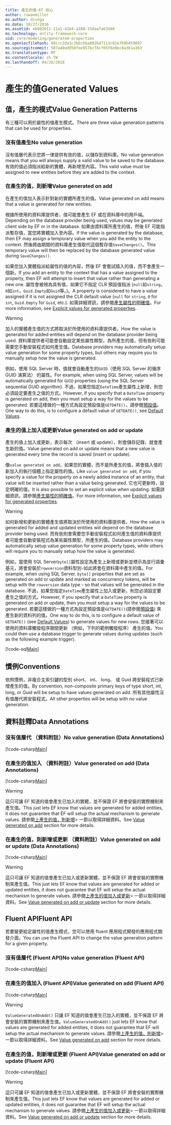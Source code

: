 ```yaml
---
title: 產生的值-EF 核心
author: rowanmiller
ms.author: divega
ms.date: 10/27/2016
ms.assetid: eb082011-11a1-41b4-a108-15daafa03e80
ms.technology: entity-framework-core
uid: core/modeling/generated-properties
ms.openlocfilehash: 88ccc2da3c2b6cbba8920d7113c82e769b459897
ms.sourcegitcommit: 507a40ed050fee957bcf8cf05f6e0ec8a3b1a363
ms.translationtype: MT
ms.contentlocale: zh-TW
ms.lasthandoff: 04/26/2018
---
```

# <a name="generated-values"></a><span data-ttu-id="fc972-102">產生的值</span><span class="sxs-lookup"><span data-stu-id="fc972-102">Generated Values</span></span>

## <a name="value-generation-patterns"></a><span data-ttu-id="fc972-103">值，產生的模式</span><span class="sxs-lookup"><span data-stu-id="fc972-103">Value Generation Patterns</span></span>

<span data-ttu-id="fc972-104">有三種可以用於屬性的值產生模式。</span><span class="sxs-lookup"><span data-stu-id="fc972-104">There are three value generation patterns that can be used for properties.</span></span>

### <a name="no-value-generation"></a><span data-ttu-id="fc972-105">沒有值產生</span><span class="sxs-lookup"><span data-stu-id="fc972-105">No value generation</span></span>

<span data-ttu-id="fc972-106">沒有值層代表示您將一律提供有效的值，以儲存到資料庫。</span><span class="sxs-lookup"><span data-stu-id="fc972-106">No value generation means that you will always supply a valid value to be saved to the database.</span></span> <span data-ttu-id="fc972-107">有效的值必須指派給新的實體，再新增至內容。</span><span class="sxs-lookup"><span data-stu-id="fc972-107">This valid value must be assigned to new entities before they are added to the context.</span></span>

### <a name="value-generated-on-add"></a><span data-ttu-id="fc972-108">在產生的值，則新增</span><span class="sxs-lookup"><span data-stu-id="fc972-108">Value generated on add</span></span>

<span data-ttu-id="fc972-109">在產生的值加入表示針對新的實體所產生的值。</span><span class="sxs-lookup"><span data-stu-id="fc972-109">Value generated on add means that a value is generated for new entities.</span></span>

<span data-ttu-id="fc972-110">根據所使用的資料庫提供者，值可能會產生 EF 或在資料庫中的用戶端。</span><span class="sxs-lookup"><span data-stu-id="fc972-110">Depending on the database provider being used, values may be generated client side by EF or in the database.</span></span> <span data-ttu-id="fc972-111">如果由資料庫所產生的值，然後 EF 可能指派暫存值，當您將實體加入至內容。</span><span class="sxs-lookup"><span data-stu-id="fc972-111">If the value is generated by the database, then EF may assign a temporary value when you add the entity to the context.</span></span> <span data-ttu-id="fc972-112">然後將由期間的資料庫產生值取代這個暫存值`SaveChanges()`。</span><span class="sxs-lookup"><span data-stu-id="fc972-112">This temporary value will then be replaced by the database generated value during `SaveChanges()`.</span></span>

<span data-ttu-id="fc972-113">如果您加入實體指派給屬性的值的內容，然後 EF 會嘗試插入的值，而不會產生一個新。</span><span class="sxs-lookup"><span data-stu-id="fc972-113">If you add an entity to the context that has a value assigned to the property, then EF will attempt to insert that value rather than generating a new one.</span></span> <span data-ttu-id="fc972-114">屬性會被視為具有值，如果它不指定 CLR 預設值指派 (`null`如`string`，`0`如`int`，`Guid.Empty`如`Guid`等。)。</span><span class="sxs-lookup"><span data-stu-id="fc972-114">A property is considered to have a value assigned if it is not assigned the CLR default value (`null` for `string`, `0` for `int`, `Guid.Empty` for `Guid`, etc.).</span></span> <span data-ttu-id="fc972-115">如需詳細資訊，請參閱[產生屬性的明確值](../saving/explicit-values-generated-properties.md)。</span><span class="sxs-lookup"><span data-stu-id="fc972-115">For more information, see [Explicit values for generated properties](../saving/explicit-values-generated-properties.md).</span></span>

> [!WARNING]  
> <span data-ttu-id="fc972-116">加入的實體產生值的方式將取決於所使用的資料庫提供者。</span><span class="sxs-lookup"><span data-stu-id="fc972-116">How the value is generated for added entities will depend on the database provider being used.</span></span> <span data-ttu-id="fc972-117">資料庫提供者可能會自動設定某些屬性類型，為所產生的值，但有些則可能需要您手動安裝程式如何產生值。</span><span class="sxs-lookup"><span data-stu-id="fc972-117">Database providers may automatically setup value generation for some property types, but others may require you to manually setup how the value is generated.</span></span>
>
> <span data-ttu-id="fc972-118">例如，使用 SQL Server 時，值就會自動產生的`GUID`（使用 SQL Server 的循序 GUID 演算法） 的屬性。</span><span class="sxs-lookup"><span data-stu-id="fc972-118">For example, when using SQL Server, values will be automatically generated for `GUID` properties (using the SQL Server sequential GUID algorithm).</span></span> <span data-ttu-id="fc972-119">不過，如果您指定`DateTime`產生屬性上新增，則您必須設定要產生之值的方式。</span><span class="sxs-lookup"><span data-stu-id="fc972-119">However, if you specify that a `DateTime` property is generated on add, then you must setup a way for the values to be generated.</span></span> <span data-ttu-id="fc972-120">若要這樣做的一種方式為設定預設值是`GETDATE()`，請參閱[預設值](relational/default-values.md)。</span><span class="sxs-lookup"><span data-stu-id="fc972-120">One way to do this, is to configure a default value of `GETDATE()`, see [Default Values](relational/default-values.md).</span></span>

### <a name="value-generated-on-add-or-update"></a><span data-ttu-id="fc972-121">產生的值上加入或更新</span><span class="sxs-lookup"><span data-stu-id="fc972-121">Value generated on add or update</span></span>

<span data-ttu-id="fc972-122">產生的值上加入或更新，表示每次 （insert 或 update），則會儲存記錄，就會產生新的值。</span><span class="sxs-lookup"><span data-stu-id="fc972-122">Value generated on add or update means that a new value is generated every time the record is saved (insert or update).</span></span>

<span data-ttu-id="fc972-123">像`value generated on add`，如果您的實體，而不是所產生的值，將會插入值的新加入的執行個體上指定屬性的值。</span><span class="sxs-lookup"><span data-stu-id="fc972-123">Like `value generated on add`, if you specify a value for the property on a newly added instance of an entity, that value will be inserted rather than a value being generated.</span></span> <span data-ttu-id="fc972-124">它也可更新時，設定明確的值。</span><span class="sxs-lookup"><span data-stu-id="fc972-124">It is also possible to set an explicit value when updating.</span></span> <span data-ttu-id="fc972-125">如需詳細資訊，請參閱[產生屬性的明確值](../saving/explicit-values-generated-properties.md)。</span><span class="sxs-lookup"><span data-stu-id="fc972-125">For more information, see [Explicit values for generated properties](../saving/explicit-values-generated-properties.md).</span></span>

> [!WARNING]
> <span data-ttu-id="fc972-126">如何新增和更新的實體產生值將取決於所使用的資料庫提供者。</span><span class="sxs-lookup"><span data-stu-id="fc972-126">How the value is generated for added and updated entities will depend on the database provider being used.</span></span> <span data-ttu-id="fc972-127">而有些則會需要您手動安裝程式如何產生值的資料庫提供者可能會自動安裝程式為某些屬性類型，所產生的值。</span><span class="sxs-lookup"><span data-stu-id="fc972-127">Database providers may automatically setup value generation for some property types, while others will require you to manually setup how the value is generated.</span></span>
> 
> <span data-ttu-id="fc972-128">例如，當使用 SQL Server`byte[]`屬性設定為產生上新增或更新並標示為並行語彙基元，將會安裝於`rowversion`資料型別-如此將會在資料庫中產生的值。</span><span class="sxs-lookup"><span data-stu-id="fc972-128">For example, when using SQL Server, `byte[]` properties that are set as generated on add or update and marked as concurrency tokens, will be setup with the `rowversion` data type - so that values will be generated in the database.</span></span> <span data-ttu-id="fc972-129">不過，如果您指定`DateTime`產生屬性上加入或更新，則您必須設定要產生之值的方式。</span><span class="sxs-lookup"><span data-stu-id="fc972-129">However, if you specify that a `DateTime` property is generated on add or update, then you must setup a way for the values to be generated.</span></span> <span data-ttu-id="fc972-130">若要這樣做的一種方式為設定預設值是`GETDATE()`(請參閱[預設值](relational/default-values.md)) 來產生新的資料列的值。</span><span class="sxs-lookup"><span data-stu-id="fc972-130">One way to do this, is to configure a default value of `GETDATE()` (see [Default Values](relational/default-values.md)) to generate values for new rows.</span></span> <span data-ttu-id="fc972-131">您接著可以使用的資料庫觸發程序期間更新 （例如，下列的範例觸發程序） 產生的值。</span><span class="sxs-lookup"><span data-stu-id="fc972-131">You could then use a database trigger to generate values during updates (such as the following example trigger).</span></span>
> 
> [!code-sql[Main](../../../samples/core/Modeling/FluentAPI/Samples/ValueGeneratedOnAddOrUpdate.sql)]

## <a name="conventions"></a><span data-ttu-id="fc972-132">慣例</span><span class="sxs-lookup"><span data-stu-id="fc972-132">Conventions</span></span>

<span data-ttu-id="fc972-133">依照慣例，非複合主索引鍵的型別 short、 int、 long、 或 Guid 將安裝程式已新增產生的值。</span><span class="sxs-lookup"><span data-stu-id="fc972-133">By convention, non-composite primary keys of type short, int, long, or Guid will be setup to have values generated on add.</span></span> <span data-ttu-id="fc972-134">所有其他屬性沒有值層代將安裝程式。</span><span class="sxs-lookup"><span data-stu-id="fc972-134">All other properties will be setup with no value generation.</span></span>

## <a name="data-annotations"></a><span data-ttu-id="fc972-135">資料註釋</span><span class="sxs-lookup"><span data-stu-id="fc972-135">Data Annotations</span></span>

### <a name="no-value-generation-data-annotations"></a><span data-ttu-id="fc972-136">沒有值層代 （資料附註）</span><span class="sxs-lookup"><span data-stu-id="fc972-136">No value generation (Data Annotations)</span></span>

[!code-csharp[Main](../../../samples/core/Modeling/DataAnnotations/Samples/ValueGeneratedNever.cs#Sample)]

### <a name="value-generated-on-add-data-annotations"></a><span data-ttu-id="fc972-137">在產生的值加入 （資料附註）</span><span class="sxs-lookup"><span data-stu-id="fc972-137">Value generated on add (Data Annotations)</span></span>

[!code-csharp[Main](../../../samples/core/Modeling/DataAnnotations/Samples/ValueGeneratedOnAdd.cs#Sample)]

> [!WARNING]  
> <span data-ttu-id="fc972-138">這只可讓 EF 知道的值會產生已加入的實體，並不保證 EF 將會安裝的實際機制來產生值。</span><span class="sxs-lookup"><span data-stu-id="fc972-138">This just lets EF know that values are generated for added entities, it does not guarantee that EF will setup the actual mechanism to generate values.</span></span> <span data-ttu-id="fc972-139">請參閱[上產生的值，則新增](#value-generated-on-add)> 一節以取得詳細資料。</span><span class="sxs-lookup"><span data-stu-id="fc972-139">See [Value generated on add](#value-generated-on-add) section for more details.</span></span>

### <a name="value-generated-on-add-or-update-data-annotations"></a><span data-ttu-id="fc972-140">在產生的值，則新增或更新 （資料附註）</span><span class="sxs-lookup"><span data-stu-id="fc972-140">Value generated on add or update (Data Annotations)</span></span>

[!code-csharp[Main](../../../samples/core/Modeling/DataAnnotations/Samples/ValueGeneratedOnAddOrUpdate.cs#Sample)]

> [!WARNING]  
> <span data-ttu-id="fc972-141">這只可讓 EF 知道的值會產生已加入或更新實體，並不保證 EF 將會安裝的實際機制來產生值。</span><span class="sxs-lookup"><span data-stu-id="fc972-141">This just lets EF know that values are generated for added or updated entities, it does not guarantee that EF will setup the actual mechanism to generate values.</span></span> <span data-ttu-id="fc972-142">請參閱[上產生的值加入或更新](#value-generated-on-add-or-update)> 一節以取得詳細資料。</span><span class="sxs-lookup"><span data-stu-id="fc972-142">See [Value generated on add or update](#value-generated-on-add-or-update) section for more details.</span></span>

## <a name="fluent-api"></a><span data-ttu-id="fc972-143">Fluent API</span><span class="sxs-lookup"><span data-stu-id="fc972-143">Fluent API</span></span>

<span data-ttu-id="fc972-144">若要變更給定屬性的值產生模式，您可以使用 fluent 應用程式開發的應用程式開發介面。</span><span class="sxs-lookup"><span data-stu-id="fc972-144">You can use the Fluent API to change the value generation pattern for a given property.</span></span>

### <a name="no-value-generation-fluent-api"></a><span data-ttu-id="fc972-145">沒有值層代 (Fluent API)</span><span class="sxs-lookup"><span data-stu-id="fc972-145">No value generation (Fluent API)</span></span>

[!code-csharp[Main](../../../samples/core/Modeling/FluentAPI/Samples/ValueGeneratedNever.cs#Sample)]

### <a name="value-generated-on-add-fluent-api"></a><span data-ttu-id="fc972-146">在產生的值加入 (Fluent API)</span><span class="sxs-lookup"><span data-stu-id="fc972-146">Value generated on add (Fluent API)</span></span>

[!code-csharp[Main](../../../samples/core/Modeling/FluentAPI/Samples/ValueGeneratedOnAdd.cs#Sample)]

> [!WARNING]  
> <span data-ttu-id="fc972-147">`ValueGeneratedOnAdd()` 只讓 EF 知道的值會產生已加入的實體，並不保證 EF 將會安裝的實際機制來產生值。</span><span class="sxs-lookup"><span data-stu-id="fc972-147">`ValueGeneratedOnAdd()` just lets EF know that values are generated for added entities, it does not guarantee that EF will setup the actual mechanism to generate values.</span></span>  <span data-ttu-id="fc972-148">請參閱[上產生的值，則新增](#value-generated-on-add)> 一節以取得詳細資料。</span><span class="sxs-lookup"><span data-stu-id="fc972-148">See [Value generated on add](#value-generated-on-add) section for more details.</span></span>

### <a name="value-generated-on-add-or-update-fluent-api"></a><span data-ttu-id="fc972-149">在產生的值，則新增或更新 (Fluent API)</span><span class="sxs-lookup"><span data-stu-id="fc972-149">Value generated on add or update (Fluent API)</span></span>

[!code-csharp[Main](../../../samples/core/Modeling/FluentAPI/Samples/ValueGeneratedOnAddOrUpdate.cs#Sample)]

> [!WARNING]  
> <span data-ttu-id="fc972-150">這只可讓 EF 知道的值會產生已加入或更新實體，並不保證 EF 將會安裝的實際機制來產生值。</span><span class="sxs-lookup"><span data-stu-id="fc972-150">This just lets EF know that values are generated for added or updated entities, it does not guarantee that EF will setup the actual mechanism to generate values.</span></span> <span data-ttu-id="fc972-151">請參閱[上產生的值加入或更新](#value-generated-on-add-or-update)> 一節以取得詳細資料。</span><span class="sxs-lookup"><span data-stu-id="fc972-151">See [Value generated on add or update](#value-generated-on-add-or-update) section for more details.</span></span>
